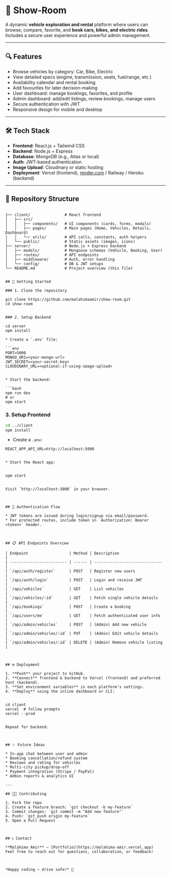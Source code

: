 
# 🚗 Show‑Room

A dynamic **vehicle exploration and rental** platform where users can browse, compare, favorite, and **book cars, bikes, and electric rides**. Includes a secure user experience and powerful admin management.

---

## 🔍 Features

- Browse vehicles by category: Car, Bike, Electric  
- View detailed specs (engine, transmission, seats, fuel/range, etc.)  
- Availability calendar and rental booking  
- Add favourites for later decision-making  
- User dashboard: manage bookings, favorites, and profile  
- Admin dashboard: add/edit listings, review bookings, manage users  
- Secure authentication with JWT  
- Responsive design for mobile and desktop  

---

## 🛠 Tech Stack

- **Frontend**: React.js + Tailwind CSS  
- **Backend**: Node.js + Express  
- **Database**: MongoDB (e.g., Atlas or local)  
- **Auth**: JWT-based authentication  
- **Image Upload**: Cloudinary or static hosting  
- **Deployment**: Vercel (frontend), [render.com](https://render.com) / Railway / Heroku (backend)

---

## 📁 Repository Structure

```

├── client/               # React frontend
│   ├── src/
│   │   ├── components/   # UI components (cards, forms, modals)
│   │   ├── pages/        # Main pages (Home, Vehicles, Details, Dashboard)
│   │   └── utils/        # API calls, constants, auth helpers
│   └── public/           # Static assets (images, icons)
├── server/               # Node.js + Express backend
│   ├── models/           # Mongoose schemas (Vehicle, Booking, User)
│   ├── routes/           # API endpoints
│   ├── middleware/       # Auth, error handling
│   └── config/           # DB & JWT setups
└── README.md             # Project overview (this file)


## 🚀 Getting Started

### 1. Clone the repository

git clone https://github.com/malahimaamir/show-room.git
cd show-room


### 2. Setup Backend

cd server
npm install

* Create a `.env` file:

```env
PORT=5000  
MONGO_URI=<your-mongo-url>  
JWT_SECRET=<your-secret-key>  
CLOUDINARY_URL=<optional-if-using-image-upload>


* Start the backend:

```bash
npm run dev
# or
npm start
```

### 3. Setup Frontend

```bash
cd ../client
npm install
```

* Create a `.env`:

```env
REACT_APP_API_URL=http://localhost:5000


* Start the React app:


npm start


Visit `http://localhost:3000` in your browser.



## 🔐 Authentication Flow

* JWT tokens are issued during login/signup via email/password.
* For protected routes, include token in `Authorization: Bearer <token>` header.



## 📋 API Endpoints Overview

| Endpoint                  | Method | Description                    |
| ------------------------- | ------ | ------------------------------ |
| `/api/auth/register`      | POST   | Register new users             |
| `/api/auth/login`         | POST   | Login and receive JWT          |
| `/api/vehicles`           | GET    | List vehicles                  |
| `/api/vehicles/:id`       | GET    | Fetch single vehicle details   |
| `/api/bookings`           | POST   | Create a booking               |
| `/api/users/me`           | GET    | Fetch authenticated user info  |
| `/api/admin/vehicles`     | POST   | (Admin) Add new vehicle        |
| `/api/admin/vehicles/:id` | PUT    | (Admin) Edit vehicle details   |
| `/api/admin/vehicles/:id` | DELETE | (Admin) Remove vehicle listing |



## ⚙️ Deployment

1. **Push** your project to GitHub.
2. **Connect** frontend & backend to Vercel (frontend) and preferred host (backend).
3. **Set environment variables** in each platform’s settings.
4. **Deploy** using the inline dashboard or CLI:


cd client
vercel  # follow prompts
vercel --prod


Repeat for backend.



## ✨ Future Ideas

* In-app chat between user and admin
* Booking cancellation/refund system
* Reviews and rating for vehicles
* Multi-city pickup/drop-off
* Payment integration (Stripe / PayPal)
* Admin reports & analytics UI

---

## 🧑‍💻 Contributing

1. Fork the repo
2. Create a feature branch: `git checkout -b my-feature`
3. Commit changes: `git commit -m "Add new feature"`
4. Push: `git push origin my-feature`
5. Open a Pull Request



## 📞 Contact

**Malahima Amir** – [Portfolio](https://malahima-amir.vercel.app)
Feel free to reach out for questions, collaboration, or feedback!



*Happy coding — drive safe!* 🚗

